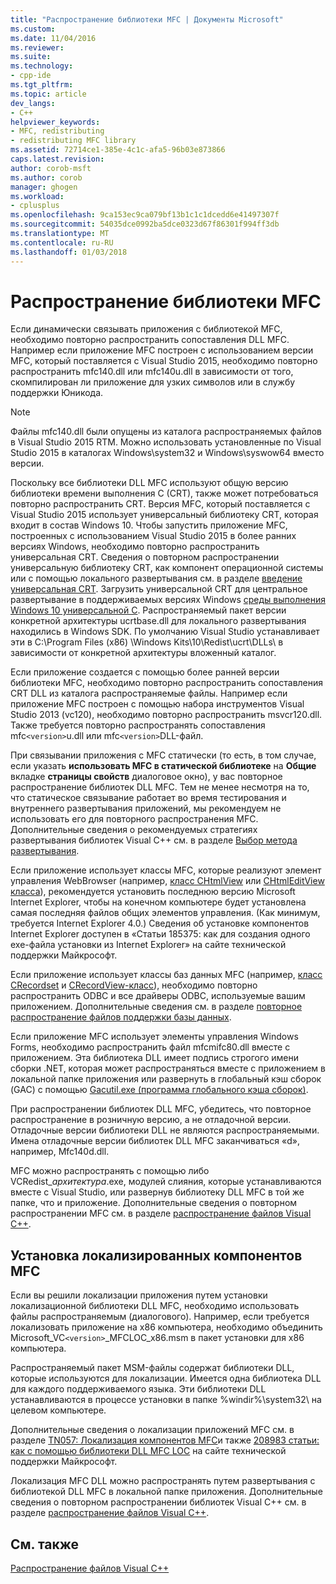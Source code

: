 ```yaml
---
title: "Распространение библиотеки MFC | Документы Microsoft"
ms.custom: 
ms.date: 11/04/2016
ms.reviewer: 
ms.suite: 
ms.technology:
- cpp-ide
ms.tgt_pltfrm: 
ms.topic: article
dev_langs:
- C++
helpviewer_keywords:
- MFC, redistributing
- redistributing MFC library
ms.assetid: 72714ce1-385e-4c1c-afa5-96b03e873866
caps.latest.revision: 
author: corob-msft
ms.author: corob
manager: ghogen
ms.workload:
- cplusplus
ms.openlocfilehash: 9ca153ec9ca079bf13b1c1c1dcedd6e41497307f
ms.sourcegitcommit: 54035dce0992ba5dce0323d67f86301f994ff3db
ms.translationtype: MT
ms.contentlocale: ru-RU
ms.lasthandoff: 01/03/2018
---
```

# <a name="redistributing-the-mfc-library"></a>Распространение библиотеки MFC
Если динамически связывать приложения с библиотекой MFC, необходимо повторно распространить сопоставления DLL MFC. Например если приложение MFC построен с использованием версии MFC, который поставляется с Visual Studio 2015, необходимо повторно распространить mfc140.dll или mfc140u.dll в зависимости от того, скомпилирован ли приложение для узких символов или в службу поддержки Юникода.  
  
> [!NOTE]
>  Файлы mfc140.dll были опущены из каталога распространяемых файлов в Visual Studio 2015 RTM. Можно использовать установленные по Visual Studio 2015 в каталогах Windows\system32 и Windows\syswow64 вместо версии.  
  
 Поскольку все библиотеки DLL MFC используют общую версию библиотеки времени выполнения C (CRT), также может потребоваться повторно распространить CRT. Версия MFC, который поставляется с Visual Studio 2015 использует универсальный библиотеку CRT, которая входит в состав Windows 10. Чтобы запустить приложение MFC, построенных с использованием Visual Studio 2015 в более ранних версиях Windows, необходимо повторно распространить универсальная CRT. Сведения о повторном распространении универсальную библиотеку CRT, как компонент операционной системы или с помощью локального развертывания см. в разделе [введение универсальная CRT](http://go.microsoft.com/fwlink/p/?linkid=617977). Загрузить универсальной CRT для центральное развертывание в поддерживаемых версиях Windows [среды выполнения Windows 10 универсальной C](http://go.microsoft.com/fwlink/p/?LinkId=619489). Распространяемый пакет версии конкретной архитектуры ucrtbase.dll для локального развертывания находились в Windows SDK. По умолчанию Visual Studio устанавливает эти в C:\Program Files (x86) \Windows Kits\10\Redist\ucrt\DLLs\ в зависимости от конкретной архитектуры вложенный каталог.  
  
 Если приложение создается с помощью более ранней версии библиотеки MFC, необходимо повторно распространить сопоставления CRT DLL из каталога распространяемые файлы. Например если приложение MFC построен с помощью набора инструментов Visual Studio 2013 (vc120), необходимо повторно распространить msvcr120.dll. Также требуется повторно распространять сопоставления mfc`<version>`u.dll или mfc`<version>`DLL-файл.  
  
 При связывании приложения с MFC статически (то есть, в том случае, если указать **использовать MFC в статической библиотеке** на **Общие** вкладке **страницы свойств** диалоговое окно), у вас повторное распространение библиотек DLL MFC. Тем не менее несмотря на то, что статическое связывание работает во время тестирования и внутреннего развертывания приложений, мы рекомендуем не использовать его для повторного распространения MFC. Дополнительные сведения о рекомендуемых стратегиях развертывания библиотек Visual C++ см. в разделе [Выбор метода развертывания](../ide/choosing-a-deployment-method.md).  
  
 Если приложение использует классы MFC, которые реализуют элемент управления WebBrowser (например, [класс CHtmlView](../mfc/reference/chtmlview-class.md) или [CHtmlEditView класса](../mfc/reference/chtmleditview-class.md)), рекомендуется установить последнюю версию Microsoft Internet Explorer, чтобы на конечном компьютере будет установлена самая последняя файлов общих элементов управления. (Как минимум, требуется Internet Explorer 4.0.) Сведения об установке компонентов Internet Explorer доступен в «Статьи 185375: как для создания одного exe-файла установки из Internet Explorer» на сайте технической поддержки Майкрософт.  
  
 Если приложение использует классы баз данных MFC (например, [класс CRecordset](../mfc/reference/crecordset-class.md) и [CRecordView-класс](../mfc/reference/crecordview-class.md)), необходимо повторно распространить ODBC и все драйверы ODBC, используемые вашим приложением. Дополнительные сведения см. в разделе [повторное распространение файлов поддержки базы данных](../ide/redistributing-database-support-files.md).  
  
 Если приложение MFC использует элементы управления Windows Forms, необходимо распространить файл mfcmifc80.dll вместе с приложением. Эта библиотека DLL имеет подпись строгого имени сборки .NET, которая может распространяться вместе с приложением в локальной папке приложения или развернуть в глобальный кэш сборок (GAC) с помощью [Gacutil.exe (программа глобального кэша сборок)](/dotnet/framework/tools/gacutil-exe-gac-tool).  
  
 При распространении библиотек DLL MFC, убедитесь, что повторное распространение в розничную версию, а не отладочной версии. Отладочные версии библиотеки DLL не являются распространяемыми. Имена отладочные версии библиотек DLL MFC заканчиваться «d», например, Mfc140d.dll.  
  
 MFC можно распространять с помощью либо VCRedist_*архитектура*.exe, модулей слияния, которые устанавливаются вместе с Visual Studio, или развернув библиотеку DLL MFC в той же папке, что и приложение. Дополнительные сведения о повторном распространении MFC см. в разделе [распространение файлов Visual C++](../ide/redistributing-visual-cpp-files.md).  
  
## <a name="installation-of-localized-mfc-components"></a>Установка локализированных компонентов MFC  
 Если вы решили локализации приложения путем установки локализационной библиотеки DLL MFC, необходимо использовать файлы распространяемым (диалогового). Например, если требуется локализовать приложение на x86 компьютера, необходимо объединить Microsoft_VC`<version>`_MFCLOC_x86.msm в пакет установки для x86 компьютера.  
  
 Распространяемый пакет MSM-файлы содержат библиотеки DLL, которые используются для локализации. Имеется одна библиотека DLL для каждого поддерживаемого языка. Эти библиотеки DLL устанавливаются в процессе установки в папке %windir%\system32\ на целевом компьютере.  
  
 Дополнительные сведения о локализации приложений MFC см. в разделе [TN057: Локализация компонентов MFC](../mfc/tn057-localization-of-mfc-components.md)и также [208983 статьи: как с помощью библиотеки DLL MFC LOC](http://go.microsoft.com/fwlink/p/?linkid=198025) на сайте технической поддержки Майкрософт.  
  
 Локализация MFC DLL можно распространять путем развертывания с библиотекой DLL MFC в локальной папке приложения. Дополнительные сведения о повторном распространении библиотек Visual C++ см. в разделе [распространение файлов Visual C++](../ide/redistributing-visual-cpp-files.md).  
  
## <a name="see-also"></a>См. также  
 [Распространение файлов Visual C++](../ide/redistributing-visual-cpp-files.md)